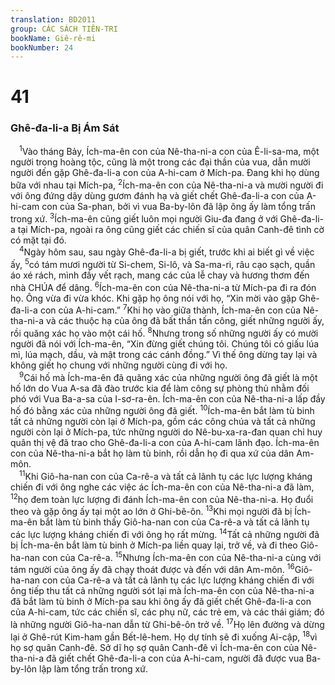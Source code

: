 ```yaml
---
translation: BD2011
group: CÁC SÁCH TIÊN-TRI
bookName: Giê-rê-mi 
bookNumber: 24
---
```


<div class="title"><h1>41</h1><h3>Ghê-đa-li-a Bị Ám Sát</h3></div>
<span class="verse gie_41_1"> <sup>1</sup>Vào tháng Bảy, Ích-ma-ên con của Nê-tha-ni-a con của Ê-li-sa-ma, một người trong hoàng tộc, cũng là một trong các đại thần của vua, dẫn mười người đến gặp Ghê-đa-li-a con của A-hi-cam ở Mích-pa. Ðang khi họ dùng bữa với nhau tại Mích-pa, </span>
<span class="verse gie_41_2"><sup>2</sup>Ích-ma-ên con của Nê-tha-ni-a và mười người đi với ông đứng dậy dùng gươm đánh hạ và giết chết Ghê-đa-li-a con của A-hi-cam con của Sa-phan, bởi vì vua Ba-by-lôn đã lập ông ấy làm tổng trấn trong xứ. </span>
<span class="verse gie_41_3"><sup>3</sup>Ích-ma-ên cũng giết luôn mọi người Giu-đa đang ở với Ghê-đa-li-a tại Mích-pa, ngoài ra ông cũng giết các chiến sĩ của quân Canh-đê tình cờ có mặt tại đó.<br/></span>
<span class="verse gie_41_4"> <sup>4</sup>Ngày hôm sau, sau ngày Ghê-đa-li-a bị giết, trước khi ai biết gì về việc ấy, </span>
<span class="verse gie_41_5"><sup>5</sup>có tám mươi người từ Si-chem, Si-lô, và Sa-ma-ri, râu cạo sạch, quần áo xé rách, mình đầy vết rạch, mang các của lễ chay và hương thơm đến nhà CHÚA để dâng. </span>
<span class="verse gie_41_6"><sup>6</sup>Ích-ma-ên con của Nê-tha-ni-a từ Mích-pa đi ra đón họ. Ông vừa đi vừa khóc. Khi gặp họ ông nói với họ, “Xin mời vào gặp Ghê-đa-li-a con của A-hi-cam.” </span>
<span class="verse gie_41_7"><sup>7</sup>Khi họ vào giữa thành, Ích-ma-ên con của Nê-tha-ni-a và các thuộc hạ của ông đã bất thần tấn công, giết những người ấy, rồi quăng xác họ vào một cái hố. </span>
<span class="verse gie_41_8"><sup>8</sup>Nhưng trong số những người ấy có mười người đã nói với Ích-ma-ên, “Xin đừng giết chúng tôi. Chúng tôi có giấu lúa mì, lúa mạch, dầu, và mật trong các cánh đồng.” Vì thế ông dừng tay lại và không giết họ chung với những người cùng đi với họ.<br/></span>
<span class="verse gie_41_9"> <sup>9</sup>Cái hố mà Ích-ma-ên đã quăng xác của những người ông đã giết là một hố lớn do Vua A-sa đã đào trước kia để làm công sự phòng thủ nhằm đối phó với Vua Ba-a-sa của I-sơ-ra-ên. Ích-ma-ên con của Nê-tha-ni-a lấp đầy hố đó bằng xác của những người ông đã giết. </span>
<span class="verse gie_41_10"><sup>10</sup>Ích-ma-ên bắt làm tù binh tất cả những người còn lại ở Mích-pa, gồm các công chúa và tất cả những người còn lại ở Mích-pa, tức những người do Nê-bu-xa-ra-đan quan chỉ huy quân thị vệ đã trao cho Ghê-đa-li-a con của A-hi-cam lãnh đạo. Ích-ma-ên con của Nê-tha-ni-a bắt họ làm tù binh, rồi dẫn họ đi qua xứ của dân Am-môn.<br/></span>
<span class="verse gie_41_11"> <sup>11</sup>Khi Giô-ha-nan con của Ca-rê-a và tất cả lãnh tụ các lực lượng kháng chiến đi với ông nghe các việc ác Ích-ma-ên con của Nê-tha-ni-a đã làm, </span>
<span class="verse gie_41_12"><sup>12</sup>họ đem toàn lực lượng đi đánh Ích-ma-ên con của Nê-tha-ni-a. Họ đuổi theo và gặp ông ấy tại một ao lớn ở Ghi-bê-ôn. </span>
<span class="verse gie_41_13"><sup>13</sup>Khi mọi người đã bị Ích-ma-ên bắt làm tù binh thấy Giô-ha-nan con của Ca-rê-a và tất cả lãnh tụ các lực lượng kháng chiến đi với ông họ rất mừng. </span>
<span class="verse gie_41_14"><sup>14</sup>Tất cả những người đã bị Ích-ma-ên bắt làm tù binh ở Mích-pa liền quay lại, trở về, và đi theo Giô-ha-nan con của Ca-rê-a. </span>
<span class="verse gie_41_15"><sup>15</sup>Nhưng Ích-ma-ên con của Nê-tha-ni-a cùng với tám người của ông ấy đã chạy thoát được và đến với dân Am-môn. </span>
<span class="verse gie_41_16"><sup>16</sup>Giô-ha-nan con của Ca-rê-a và tất cả lãnh tụ các lực lượng kháng chiến đi với ông tiếp thu tất cả những người sót lại mà Ích-ma-ên con của Nê-tha-ni-a đã bắt làm tù binh ở Mích-pa sau khi ông ấy đã giết chết Ghê-đa-li-a con của A-hi-cam, tức các chiến sĩ, các phụ nữ, các trẻ em, và các thái giám; đó là những người Giô-ha-nan dẫn từ Ghi-bê-ôn trở về. </span>
<span class="verse gie_41_17"><sup>17</sup>Họ lên đường và dừng lại ở Ghê-rút Kim-ham gần Bết-lê-hem. Họ dự tính sẽ đi xuống Ai-cập, </span>
<span class="verse gie_41_18"><sup>18</sup>vì họ sợ quân Canh-đê. Sở dĩ họ sợ quân Canh-đê vì Ích-ma-ên con của Nê-tha-ni-a đã giết chết Ghê-đa-li-a con của A-hi-cam, người đã được vua Ba-by-lôn lập làm tổng trấn trong xứ.<br/></span>
